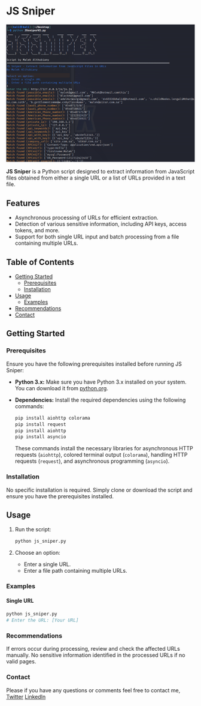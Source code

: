 # JS Sniper

![JS Sniper Logo](Screenshot_2.png)

**JS Sniper** is a Python script designed to extract information from JavaScript files obtained from either a single URL or a list of URLs provided in a text file.

## Features

- Asynchronous processing of URLs for efficient extraction.
- Detection of various sensitive information, including API keys, access tokens, and more.
- Support for both single URL input and batch processing from a file containing multiple URLs.

## Table of Contents

- [Getting Started](#getting-started)
  - [Prerequisites](#prerequisites)
  - [Installation](#installation)
- [Usage](#usage)
  - [Examples](#examples)
- [Recommendations](#recommendations)
- [Contact](#Contact)

## Getting Started

### Prerequisites

Ensure you have the following prerequisites installed before running JS Sniper:

- **Python 3.x:** Make sure you have Python 3.x installed on your system. You can download it from [python.org](https://www.python.org/downloads/).

- **Dependencies:** Install the required dependencies using the following commands:

    ```bash
    pip install aiohttp colorama
    pip install request
    pip install aiohttp
    pip install asyncio
    ```

    These commands install the necessary libraries for asynchronous HTTP requests (`aiohttp`), colored terminal output (`colorama`), handling HTTP requests (`request`), and asynchronous programming (`asyncio`).

### Installation

No specific installation is required. Simply clone or download the script and ensure you have the prerequisites installed.

## Usage

1. Run the script:

    ```bash
    python js_sniper.py
    ```

2. Choose an option:
    - Enter a single URL.
    - Enter a file path containing multiple URLs.

### Examples

#### Single URL

```bash
python js_sniper.py
# Enter the URL: [Your URL]
```

### Recommendations
If errors occur during processing, review and check the affected URLs manually.
No sensitive information identified in the processed URLs if no valid pages.

### Contact
Please if you have any questions or comments feel free to contact me, 
[Twitter](https://twitter.com/perhapsmalek)
[LinkedIn](https://www.linkedin.com/in/malek-althubiany-b82b65197/)



